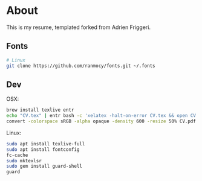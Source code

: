 # About
This is my resume, templated forked from Adrien Friggeri.

## Fonts

```bash
# Linux
git clone https://github.com/ranmocy/fonts.git ~/.fonts
```

## Dev

OSX:

```bash
brew install texlive entr
echo "CV.tex" | entr bash -c 'xelatex -halt-on-error CV.tex && open CV.pdf'
convert -colorspace sRGB -alpha opaque -density 600 -resize 50% CV.pdf CV.png && open CV-0.png
```

Linux:

```bash
sudo apt install texlive-full
sudo apt install fontconfig
fc-cache
sudo mktexlsr
sudo gem install guard-shell
guard
```
